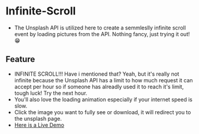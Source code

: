 # Infinite-Scroll

- The Unsplash API is utilized here to create a semmleslly infinite scroll event by loading pictures from the API. Nothing fancy, just trying it out!	:grin:

## Feature

- INFINITE SCROLL!!! Have i mentioned that? Yeah, but it's really not infinite because the Unsplash API has a limit to how much request it can accept per hour so if someone has alreadly used it to reach it's limit, tough luck! Try the next hour.
- You'll also love the loading animation especially if your internet speed is slow.
- Click the image you want to fully see or download, it will redirect you to the unsplash page.
- [Here is a Live Demo](https://estifanose-sahilu.github.io/Infinite-Scroll/)
